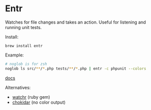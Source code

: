 # Entr

Watches for file changes and takes an action. Useful for listening and running unit tests.

Install:
```
brew install entr
```

Example:
```sh
# noglob is for zsh
noglob ls src/**/*.php tests/**/*.php | entr -c phpunit --colors 
```

[docs](http://entrproject.org/)

Alternatives:
* [watchr](https://github.com/mynyml/watchr) (ruby gem)
* [chokidar](https://www.npmjs.com/package/chokidar-cli) (no color output)
